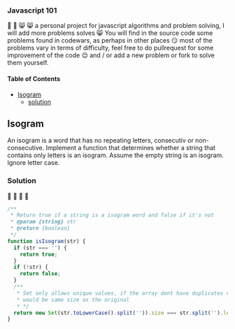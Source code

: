 ### Javascript 101
:partying_face: :partying_face:  :smile_cat: :smile_cat:
a personal project for javascript algorithms and problem solving,
I will add more problems solves :smile_cat:
You will find in the source code some problems found in codewars, as perhaps in other places :smirk: most of the problems vary in terms of difficulty, feel free to do pullrequest for some improvement of the code :relieved: and / or add a new problem or fork to solve them yourself.


#### Table of Contents  
- [Isogram](#Isogram)  
  - [solution](#Solution)  


## Isogram
An isogram is a word that has no repeating letters, consecutiv  or non-consecutive. Implement a function that determines whether a string that contains only letters is an isogram. Assume the empty string is an isogram. Ignore letter case.

### **Solution**
:tada:  :tada: :medal_sports: :medal_sports:

```javascript
/**
 * Return true if a string is a isogram word and false if it's not
 * @param {string} str
 * @return {boolean}
 */
function isIsogram(str) {
  if (str === '') {
    return true;
  }
  if (!str) {
    return false;
  }
  /**
   * Set only allows unique values, if the array dont have duplicates value it
   * would be same size as the original
   * */
  return new Set(str.toLowerCase().split('')).size === str.split('').length;
}

```
